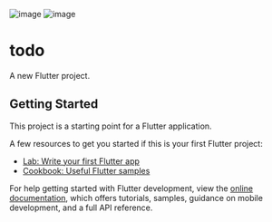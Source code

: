 ![image](https://github.com/M0hsinali/ToDoApp/assets/88233592/77142231-87e7-4033-99d5-af5128295cd1)
![image](https://github.com/M0hsinali/ToDoApp/assets/88233592/74962e21-784d-4bfb-bcc7-6ccac7042442)
# todo

A new Flutter project.

## Getting Started

This project is a starting point for a Flutter application.

A few resources to get you started if this is your first Flutter project:

- [Lab: Write your first Flutter app](https://docs.flutter.dev/get-started/codelab)
- [Cookbook: Useful Flutter samples](https://docs.flutter.dev/cookbook)

For help getting started with Flutter development, view the
[online documentation](https://docs.flutter.dev/), which offers tutorials,
samples, guidance on mobile development, and a full API reference.
